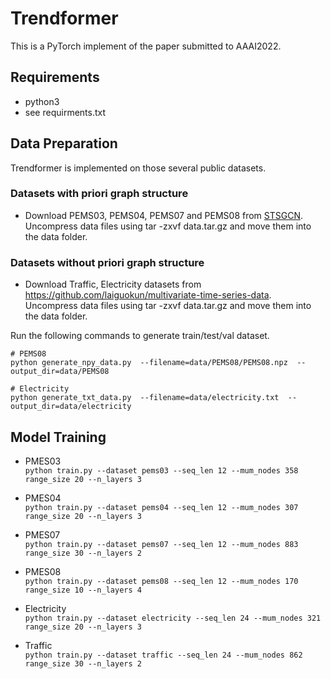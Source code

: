# Trendformer
This is a PyTorch implement of the paper submitted to AAAI2022.

## Requirements
* python3
* see requirments.txt

## Data Preparation
Trendformer is implemented on those several public datasets.

### Datasets with priori graph structure
* Download PEMS03, PEMS04, PEMS07 and PEMS08 from [STSGCN](https://github.com/Davidham3/STSGCN). Uncompress data files using tar -zxvf data.tar.gz and move them into the data folder.

### Datasets without priori graph structure
* Download Traffic, Electricity datasets from https://github.com/laiguokun/multivariate-time-series-data. Uncompress data files using tar -zxvf data.tar.gz and move them into the data folder.

Run the following commands to generate train/test/val dataset.

```
# PEMS08
python generate_npy_data.py  --filename=data/PEMS08/PEMS08.npz  --output_dir=data/PEMS08

# Electricity
python generate_txt_data.py  --filename=data/electricity.txt  --output_dir=data/electricity
```

## Model Training  

* PMES03  
`python train.py --dataset pems03 --seq_len 12 --mum_nodes 358 range_size 20 --n_layers 3 `

* PMES04  
`python train.py --dataset pems04 --seq_len 12 --mum_nodes 307 range_size 20 --n_layers 3 `

* PMES07  
`python train.py --dataset pems07 --seq_len 12 --mum_nodes 883 range_size 30 --n_layers 2 `

* PMES08  
`python train.py --dataset pems08 --seq_len 12 --mum_nodes 170 range_size 10 --n_layers 4 `


* Electricity  
`python train.py --dataset electricity --seq_len 24 --mum_nodes 321 range_size 20 --n_layers 3 `


* Traffic  
`python train.py --dataset traffic --seq_len 24 --mum_nodes 862 range_size 30 --n_layers 2 `



